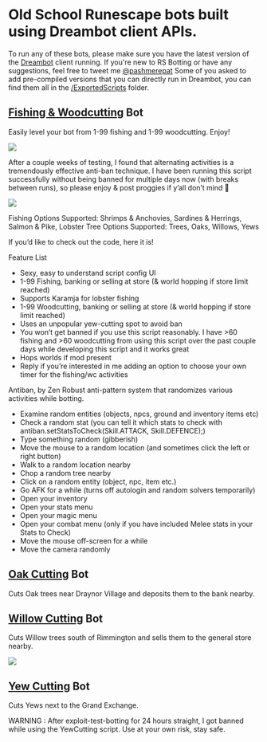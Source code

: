 # Old School Runescape bots built using Dreambot client APIs.
To run any of these bots, please make sure you have the latest version of the [Dreambot](https://dreambot.org/) client running.
If you're new to RS Botting or have any suggestions, feel free to tweet me [@pashmerepat](https://twitter.com/pashmerepat)
Some of you asked to add pre-compiled versions that you can directly run in Dreambot, you can find them all in the [/ExportedScripts](https://github.com/pashpashpash/RunescapeBots/tree/master/ExportedScripts) folder.


## [Fishing & Woodcutting](https://github.com/pashpashpash/RunescapeBots/tree/master/src/FishingAndWoodcuttingBot) Bot
Easily level your bot from 1-99 fishing and 1-99 woodcutting. Enjoy!

![ ](https://i.imgur.com/ZDa1n38.jpg)

After a couple weeks of testing, I found that alternating activities is a tremendously effective anti-ban technique. I have been running this script successfully without being banned for multiple days now (with breaks between runs), so please enjoy & post proggies if y’all don’t mind 🙂

![ ](https://i.imgur.com/eEyUpls.png)

Fishing Options Supported: Shrimps & Anchovies, Sardines & Herrings, Salmon & Pike, Lobster
Tree Options Supported: Trees, Oaks, Willows, Yews

If you’d like to check out the code, here it is!

Feature List

* Sexy, easy to understand script config UI
* 1-99 Fishing, banking or selling at store (& world hopping if store limit reached)
* Supports Karamja for lobster fishing
* 1-99 Woodcutting, banking or selling at store (& world hopping if store limit reached)
* Uses an unpopular yew-cutting spot to avoid ban
* You won’t get banned if you use this script reasonably. I have >60 fishing and >60 woodcutting from using this script over the past couple days while developing this script and it works great
* Hops worlds if mod present
* Reply if you’re interested in me adding an option to choose your own timer for the fishing/wc activities

Antiban, by Zen
Robust anti-pattern system that randomizes various activities while botting.
* Examine random entities (objects, npcs, ground and inventory items etc)
* Check a random stat (you can tell it which stats to check with antiban.setStatsToCheck(Skill.ATTACK, Skill.DEFENCE);)
* Type something random (gibberish)
* Move the mouse to a random location (and sometimes click the left or right button)
* Walk to a random location nearby
* Chop a random tree nearby
* Click on a random entity (object, npc, item etc.)
* Go AFK for a while (turns off autologin and random solvers temporarily)
* Open your inventory
* Open your stats menu
* Open your magic menu
* Open your combat menu (only if you have included Melee stats in your Stats to Check)
* Move the mouse off-screen for a while
* Move the camera randomly


## [Oak Cutting](https://github.com/pashpashpash/RunescapeBots/tree/master/src/OakCutter) Bot
Cuts Oak trees near Draynor Village and deposits them to the bank nearby.

##  [Willow Cutting](https://github.com/pashpashpash/RunescapeBots/tree/master/src/WillowCutter) Bot
Cuts Willow trees south of Rimmington and sells them to the general store nearby.

![ ](https://user-images.githubusercontent.com/20898225/185938695-b8e320d1-1d9d-4cd6-881e-854cae3a52ba.png)

## [Yew Cutting](https://github.com/pashpashpash/RunescapeBots/tree/master/src/YewCutter) Bot
Cuts Yews next to the Grand Exchange.

WARNING : After exploit-test-botting for 24 hours straight, I got banned while using the YewCutting script. Use at your own risk, stay safe.

